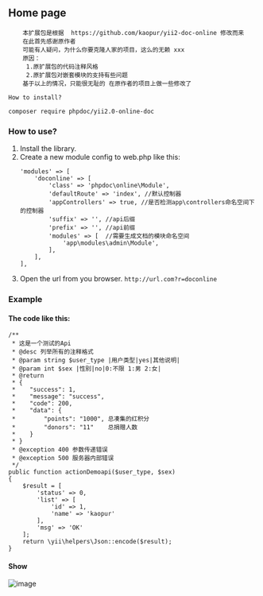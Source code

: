 ## Home page ##
```
    本扩展包是根据  https://github.com/kaopur/yii2-doc-online 修改而来
    在此首先感谢原作者
    可能有人疑问，为什么你要克隆人家的项目，这么的无赖 xxx
    原因：
     1.原扩展包的代码注释风格
     2.原扩展包对嵌套模块的支持有些问题
    基于以上的情况，只能很无耻的 在原作者的项目上做一些修改了
```
```
How to install?

composer require phpdoc/yii2.0-online-doc
```

### How to use? ###
1. Install the library.
2. Create a new module config to web.php like this:
    ```
    'modules' => [
        'doconline' => [
            'class' => 'phpdoc\online\Module',
            'defaultRoute' => 'index', //默认控制器
            'appControllers' => true, //是否检测app\controllers命名空间下的控制器
            'suffix' => '', //api后缀
            'prefix' => '', //api前缀
            'modules' => [  //需要生成文档的模块命名空间
                'app\modules\admin\Module',
            ],
        ],
    ],
    ```
3. Open the url from you browser. `http://url.com?r=doconline`

### Example ###
#### The code like this: ####
```
/**
 * 这是一个测试的Api
 * @desc 列举所有的注释格式
 * @param string $user_type |用户类型|yes|其他说明|
 * @param int $sex |性别|no|0:不限 1:男 2:女|
 * @return 
 * {
 *    "success": 1,
 *    "message": "success",
 *    "code": 200,
 *    "data": {
 *        "points": "1000", 总凑集的红积分
 *        "donors": "11"    总捐赠人数
 *    }
 * }
 * @exception 400 参数传递错误
 * @exception 500 服务器内部错误
 */
public function actionDemoapi($user_type, $sex)
{
    $result = [
        'status' => 0,
        'list' => [
            'id' => 1,
            'name' => 'kaopur'
        ],
        'msg' => 'OK'
    ];
    return \yii\helpers\Json::encode($result);
}
```
#### Show ####
![image](https://raw.githubusercontent.com/kaopur/yii2-doc-online/master/imgs/desc_page.png)